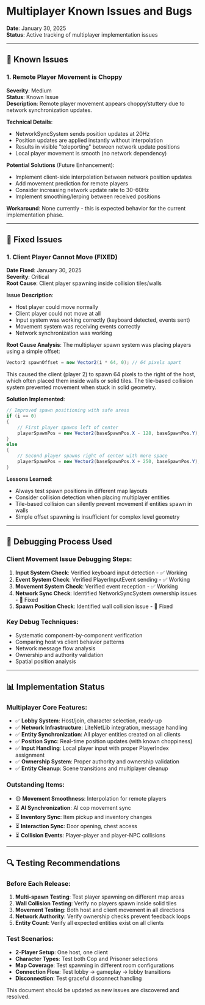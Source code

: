 # Multiplayer Known Issues and Bugs

**Date**: January 30, 2025  
**Status**: Active tracking of multiplayer implementation issues

---

## 🐛 Known Issues

### 1. Remote Player Movement is Choppy
**Severity**: Medium  
**Status**: Known Issue  
**Description**: Remote player movement appears choppy/stuttery due to network synchronization updates.

**Technical Details**:
- NetworkSyncSystem sends position updates at 20Hz
- Position updates are applied instantly without interpolation
- Results in visible "teleporting" between network update positions
- Local player movement is smooth (no network dependency)

**Potential Solutions** (Future Enhancement):
- Implement client-side interpolation between network position updates
- Add movement prediction for remote players
- Consider increasing network update rate to 30-60Hz
- Implement smoothing/lerping between received positions

**Workaround**: None currently - this is expected behavior for the current implementation phase.

---

## 🔧 Fixed Issues

### 1. Client Player Cannot Move (FIXED)
**Date Fixed**: January 30, 2025  
**Severity**: Critical  
**Root Cause**: Client player spawning inside collision tiles/walls

**Issue Description**:
- Host player could move normally
- Client player could not move at all
- Input system was working correctly (keyboard detected, events sent)
- Movement system was receiving events correctly
- Network synchronization was working

**Root Cause Analysis**:
The multiplayer spawn system was placing players using a simple offset:
```csharp
Vector2 spawnOffset = new Vector2(i * 64, 0); // 64 pixels apart
```

This caused the client (player 2) to spawn 64 pixels to the right of the host, which often placed them inside walls or solid tiles. The tile-based collision system prevented movement when stuck in solid geometry.

**Solution Implemented**:
```csharp
// Improved spawn positioning with safe areas
if (i == 0)
{
    // First player spawns left of center  
    playerSpawnPos = new Vector2(baseSpawnPos.X - 128, baseSpawnPos.Y);
}
else  
{
    // Second player spawns right of center with more space
    playerSpawnPos = new Vector2(baseSpawnPos.X + 250, baseSpawnPos.Y);
}
```

**Lessons Learned**:
- Always test spawn positions in different map layouts
- Consider collision detection when placing multiplayer entities
- Tile-based collision can silently prevent movement if entities spawn in walls
- Simple offset spawning is insufficient for complex level geometry

---

## 🧪 Debugging Process Used

### Client Movement Issue Debugging Steps:
1. **Input System Check**: Verified keyboard input detection - ✅ Working
2. **Event System Check**: Verified PlayerInputEvent sending - ✅ Working  
3. **Movement System Check**: Verified event reception - ✅ Working
4. **Network Sync Check**: Identified NetworkSyncSystem ownership issues - 🔧 Fixed
5. **Spawn Position Check**: Identified wall collision issue - 🔧 Fixed

### Key Debug Techniques:
- Systematic component-by-component verification
- Comparing host vs client behavior patterns
- Network message flow analysis
- Ownership and authority validation
- Spatial position analysis

---

## 📊 Implementation Status

### Multiplayer Core Features:
- ✅ **Lobby System**: Host/join, character selection, ready-up
- ✅ **Network Infrastructure**: LiteNetLib integration, message handling
- ✅ **Entity Synchronization**: All player entities created on all clients
- ✅ **Position Sync**: Real-time position updates (with known choppiness)
- ✅ **Input Handling**: Local player input with proper PlayerIndex assignment
- ✅ **Ownership System**: Proper authority and ownership validation
- ✅ **Entity Cleanup**: Scene transitions and multiplayer cleanup

### Outstanding Items:
- 🟡 **Movement Smoothness**: Interpolation for remote players
- ⏳ **AI Synchronization**: AI cop movement sync
- ⏳ **Inventory Sync**: Item pickup and inventory changes
- ⏳ **Interaction Sync**: Door opening, chest access
- ⏳ **Collision Events**: Player-player and player-NPC collisions

---

## 🔍 Testing Recommendations

### Before Each Release:
1. **Multi-spawn Testing**: Test player spawning on different map areas
2. **Wall Collision Testing**: Verify no players spawn inside solid tiles
3. **Movement Testing**: Both host and client movement in all directions
4. **Network Authority**: Verify ownership checks prevent feedback loops
5. **Entity Count**: Verify all expected entities exist on all clients

### Test Scenarios:
- **2-Player Setup**: One host, one client
- **Character Types**: Test both Cop and Prisoner selections
- **Map Coverage**: Test spawning in different room configurations
- **Connection Flow**: Test lobby → gameplay → lobby transitions
- **Disconnection**: Test graceful disconnect handling

This document should be updated as new issues are discovered and resolved.